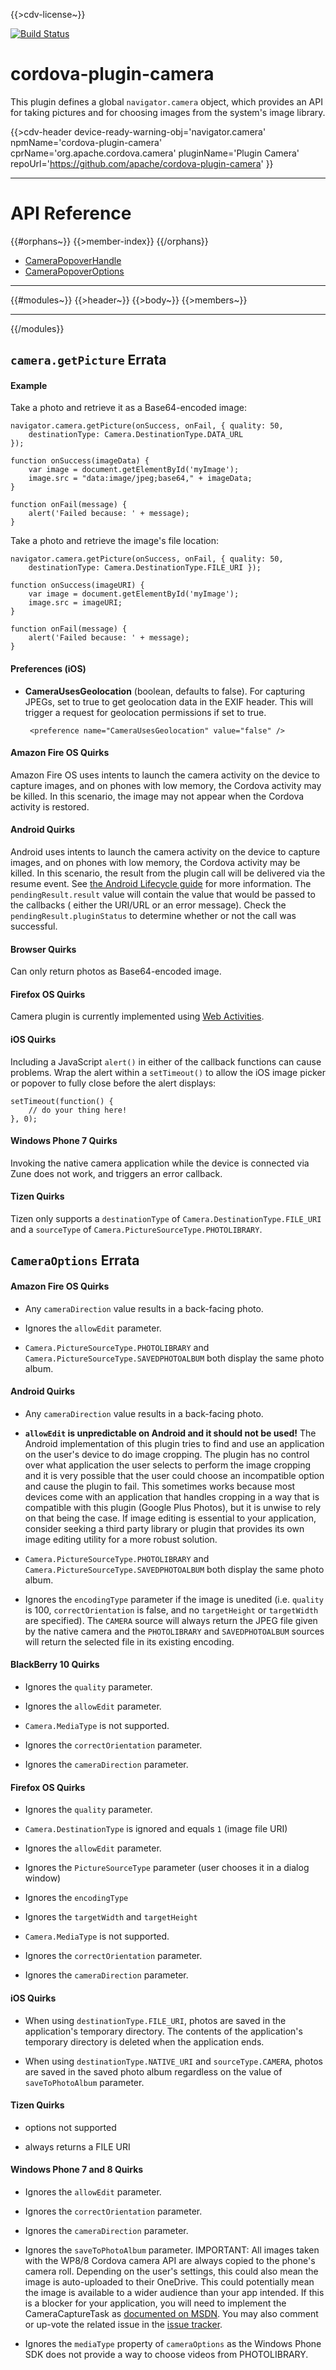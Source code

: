 {{>cdv-license~}}

[![Build Status](https://travis-ci.org/apache/cordova-plugin-camera.svg?branch=master)](https://travis-ci.org/apache/cordova-plugin-camera)

# cordova-plugin-camera

This plugin defines a global `navigator.camera` object, which provides an API for taking pictures and for choosing
images from the system's image library.

{{>cdv-header device-ready-warning-obj='navigator.camera' npmName='cordova-plugin-camera'
cprName='org.apache.cordova.camera' pluginName='Plugin Camera' repoUrl='https://github.com/apache/cordova-plugin-camera'
}}

---

# API Reference

{{#orphans~}} {{>member-index}} {{/orphans}}

* [CameraPopoverHandle](#module_CameraPopoverHandle)
* [CameraPopoverOptions](#module_CameraPopoverOptions)

---

{{#modules~}} {{>header~}} {{>body~}} {{>members~}}

---

{{/modules}}

## `camera.getPicture` Errata

#### Example <a name="camera-getPicture-examples"></a>

Take a photo and retrieve it as a Base64-encoded image:

    navigator.camera.getPicture(onSuccess, onFail, { quality: 50,
        destinationType: Camera.DestinationType.DATA_URL
    });

    function onSuccess(imageData) {
        var image = document.getElementById('myImage');
        image.src = "data:image/jpeg;base64," + imageData;
    }

    function onFail(message) {
        alert('Failed because: ' + message);
    }

Take a photo and retrieve the image's file location:

    navigator.camera.getPicture(onSuccess, onFail, { quality: 50,
        destinationType: Camera.DestinationType.FILE_URI });

    function onSuccess(imageURI) {
        var image = document.getElementById('myImage');
        image.src = imageURI;
    }

    function onFail(message) {
        alert('Failed because: ' + message);
    }

#### Preferences (iOS)

- __CameraUsesGeolocation__ (boolean, defaults to false). For capturing JPEGs, set to true to get geolocation data in
  the EXIF header. This will trigger a request for geolocation permissions if set to true.

       <preference name="CameraUsesGeolocation" value="false" />

#### Amazon Fire OS Quirks <a name="camera-getPicture-quirks"></a>

Amazon Fire OS uses intents to launch the camera activity on the device to capture images, and on phones with low
memory, the Cordova activity may be killed. In this scenario, the image may not appear when the Cordova activity is
restored.

#### Android Quirks

Android uses intents to launch the camera activity on the device to capture images, and on phones with low memory, the
Cordova activity may be killed. In this scenario, the result from the plugin call will be delivered via the resume
event. See [the Android Lifecycle guide][android_lifecycle]
for more information. The `pendingResult.result` value will contain the value that would be passed to the callbacks (
either the URI/URL or an error message). Check the `pendingResult.pluginStatus` to determine whether or not the call was
successful.

#### Browser Quirks

Can only return photos as Base64-encoded image.

#### Firefox OS Quirks

Camera plugin is currently implemented using [Web Activities][web_activities].

#### iOS Quirks

Including a JavaScript `alert()` in either of the callback functions can cause problems. Wrap the alert within
a `setTimeout()` to allow the iOS image picker or popover to fully close before the alert displays:

    setTimeout(function() {
        // do your thing here!
    }, 0);

#### Windows Phone 7 Quirks

Invoking the native camera application while the device is connected via Zune does not work, and triggers an error
callback.

#### Tizen Quirks

Tizen only supports a `destinationType` of
`Camera.DestinationType.FILE_URI` and a `sourceType` of
`Camera.PictureSourceType.PHOTOLIBRARY`.

## `CameraOptions` Errata <a name="CameraOptions-quirks"></a>

#### Amazon Fire OS Quirks

- Any `cameraDirection` value results in a back-facing photo.

- Ignores the `allowEdit` parameter.

- `Camera.PictureSourceType.PHOTOLIBRARY` and `Camera.PictureSourceType.SAVEDPHOTOALBUM` both display the same photo
  album.

#### Android Quirks

- Any `cameraDirection` value results in a back-facing photo.

- **`allowEdit` is unpredictable on Android and it should not be used!** The Android implementation of this plugin tries
  to find and use an application on the user's device to do image cropping. The plugin has no control over what
  application the user selects to perform the image cropping and it is very possible that the user could choose an
  incompatible option and cause the plugin to fail. This sometimes works because most devices come with an application
  that handles cropping in a way that is compatible with this plugin (Google Plus Photos), but it is unwise to rely on
  that being the case. If image editing is essential to your application, consider seeking a third party library or
  plugin that provides its own image editing utility for a more robust solution.

- `Camera.PictureSourceType.PHOTOLIBRARY` and `Camera.PictureSourceType.SAVEDPHOTOALBUM` both display the same photo
  album.

- Ignores the `encodingType` parameter if the image is unedited (i.e. `quality` is 100, `correctOrientation` is false,
  and no `targetHeight` or `targetWidth` are specified). The `CAMERA` source will always return the JPEG file given by
  the native camera and the `PHOTOLIBRARY` and `SAVEDPHOTOALBUM` sources will return the selected file in its existing
  encoding.

#### BlackBerry 10 Quirks

- Ignores the `quality` parameter.

- Ignores the `allowEdit` parameter.

- `Camera.MediaType` is not supported.

- Ignores the `correctOrientation` parameter.

- Ignores the `cameraDirection` parameter.

#### Firefox OS Quirks

- Ignores the `quality` parameter.

- `Camera.DestinationType` is ignored and equals `1` (image file URI)

- Ignores the `allowEdit` parameter.

- Ignores the `PictureSourceType` parameter (user chooses it in a dialog window)

- Ignores the `encodingType`

- Ignores the `targetWidth` and `targetHeight`

- `Camera.MediaType` is not supported.

- Ignores the `correctOrientation` parameter.

- Ignores the `cameraDirection` parameter.

#### iOS Quirks

- When using `destinationType.FILE_URI`, photos are saved in the application's temporary directory. The contents of the
  application's temporary directory is deleted when the application ends.

- When using `destinationType.NATIVE_URI` and `sourceType.CAMERA`, photos are saved in the saved photo album regardless
  on the value of `saveToPhotoAlbum` parameter.

#### Tizen Quirks

- options not supported

- always returns a FILE URI

#### Windows Phone 7 and 8 Quirks

- Ignores the `allowEdit` parameter.

- Ignores the `correctOrientation` parameter.

- Ignores the `cameraDirection` parameter.

- Ignores the `saveToPhotoAlbum` parameter. IMPORTANT: All images taken with the WP8/8 Cordova camera API are always
  copied to the phone's camera roll. Depending on the user's settings, this could also mean the image is auto-uploaded
  to their OneDrive. This could potentially mean the image is available to a wider audience than your app intended. If
  this is a blocker for your application, you will need to implement the CameraCaptureTask
  as [documented on MSDN][msdn_wp8_docs]. You may also comment or up-vote the related issue in
  the [issue tracker][wp8_bug].

- Ignores the `mediaType` property of `cameraOptions` as the Windows Phone SDK does not provide a way to choose videos
  from PHOTOLIBRARY.

[android_lifecycle]: http://cordova.apache.org/docs/en/dev/guide/platforms/android/lifecycle.html

[web_activities]: https://hacks.mozilla.org/2013/01/introducing-web-activities/

[wp8_bug]: https://issues.apache.org/jira/browse/CB-2083

[msdn_wp8_docs]: http://msdn.microsoft.com/en-us/library/windowsphone/develop/hh394006.aspx
